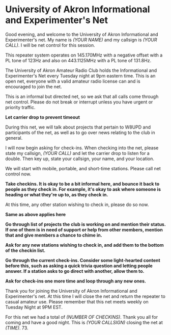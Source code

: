 University of Akron Informational and Experimenter's Net
========================================================

Good evening, and welcome to the University of Akron Informational and
Experimenter's net. My name is *(YOUR NAME)* and my callsign is *(YOUR CALL)*.
I will be net control for this session.

This repeater system operates on 145.170MHz with a negative offset with a PL tone of
123Hz and also on 443.1125MHz with a PL tone of 131.8Hz.

The University of Akron Amateur Radio Club holds the Informational and
Experimenter's Net every Tuesday night at 9pm eastern time. This is an open net,
everyone with a valid amateur radio license can and is encouraged to join the
net.

This is an informal but directed net, so we ask that all calls come through net
control. Please do not break or interrupt unless you have urgent or priority
traffic.

**Let carrier drop to prevent timeout**

During this net, we will talk about projects that pertain to W8UPD and participants
of the net, as well as to go over news relating to the club in general.

I will now begin asking for check-ins. When checking into the net, please
state my callsign, *(YOUR CALL)* and let the carrier drop to listen for a
double. Then key up, state your callsign, your name, and your location.

We will start with mobile, portable, and short-time stations. Please
call net control now.

**Take checkins. It is okay to be a bit informal here, and bounce it back
to people as they check in. For example, it's okay to ask where someone
is heading or what they're up to, as they check in.**

At this time, any other station wishing to check in, please do so now.

**Same as above applies here**

**Go through list of projects the club is working on and mention their status.
If one of them is in need of support or help from other members, mention that
and give members a chance to chime in.**

**Ask for any new stations wishing to check in, and add them to the bottom of
the checkin list.**

**Go through the current check-ins. Consider some light-hearted content
before this, such as asking a quick trivia question and letting people answer.
If a station asks to go direct with another, allow them to.**

**Ask for check-ins one more time and loop through any new ones.**

Thank you for joining the University of Akron Informational and Experimenter's 
net. At this time I will close the net and return the repeater to casual amateur
use. Please remember that this net meets weekly on Tuesday Night at 9PM EST.

For this net we had a total of *(NUMBER OF CHECKINS)*. Thank you all for coming
and have a good night. This is *(YOUR CALLSIGN)* closing the net at *(TIME)*.
73.

